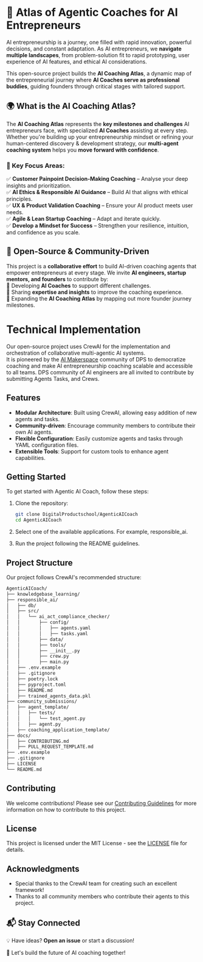 # 🚀 Atlas of Agentic Coaches for AI Entrepreneurs  

AI entrepreneurship is a journey, one filled with rapid innovation, powerful decisions, and constant adaptation. As AI entrepreneurs, we **navigate multiple landscapes**, from problem-solution fit to rapid prototyping, user experience of AI features, and ethical AI considerations.  

This open-source project builds the **AI Coaching Atlas**, a dynamic map of the entrepreneurial journey where **AI Coaches serve as professional buddies**, guiding founders through critical stages with tailored support.

## 🌍 What is the AI Coaching Atlas?  
The **AI Coaching Atlas** represents the **key milestones and challenges** AI entrepreneurs face, with specialized **AI Coaches** assisting at every step. Whether you're building up your entrepreneurship mindset or refining your human-centered discovery & development strategy, our **multi-agent coaching system** helps you **move forward with confidence**.

### 📍 Key Focus Areas:
✅ **Customer Painpoint Decision-Making Coaching** – Analyse your deep insights and prioritization.  
✅ **AI Ethics & Responsible AI Guidance** – Build AI that aligns with ethical principles.  
✅ **UX & Product Validation Coaching** – Ensure your AI product meets user needs.  
✅ **Agile & Lean Startup Coaching** – Adapt and iterate quickly.  
✅ **Develop a Mindset for Success** – Strengthen your resilience, intuition, and confidence as you scale.  

## 🤝 Open-Source & Community-Driven  
This project is a **collaborative effort** to build AI-driven coaching agents that empower entrepreneurs at every stage. We invite **AI engineers, startup mentors, and founders** to contribute by:  
🔹 Developing **AI Coaches** to support different challenges.  
🔹 Sharing **expertise and insights** to improve the coaching experience.  
🔹 Expanding the **AI Coaching Atlas** by mapping out more founder journey milestones.  


# Technical Implementation

Our open-source project uses CrewAI for the implementation and orchestration of collaborative multi-agentic AI systems.  
It is pioneered by the [AI Makerspace](https://github.com/DigitalProductschool/AI-Makerspace) community of DPS to democratize coaching and make AI entrepreneurship coaching scalable and accessible to all teams. DPS community of AI engineers are all invited to contribute by submitting Agents Tasks, and Crews.

## Features

- **Modular Architecture**: Built using CrewAI, allowing easy addition of new agents and tasks.
- **Community-driven**: Encourage community members to contribute their own AI agents.
- **Flexible Configuration**: Easily customize agents and tasks through YAML configuration files.
- **Extensible Tools**: Support for custom tools to enhance agent capabilities.

## Getting Started

To get started with Agentic AI Coach, follow these steps:

1. Clone the repository:
   ```sh
   git clone DigitalProductschool/AgenticAICoach
   cd AgenticAICoach

2. Select one of the available applications. For example, responsible_ai.  

3. Run the project following the README guidelines. 

## Project Structure
Our project follows CrewAI's recommended structure:
```bash 
AgenticAICoach/
├── knowledgebase_learning/
├── responsible_ai/
│   ├── db/
│   ├── src/
│   │   └── ai_act_compliance_checker/
│   │       ├── config/
│   │       │   ├── agents.yaml
│   │       │   ├── tasks.yaml
│   │       ├── data/
│   │       ├── tools/
│   │       ├── __init__.py
│   │       ├── crew.py
│   │       ├── main.py
│   ├── .env.example
│   ├── .gitignore
│   ├── poetry.lock
│   ├── pyproject.toml
│   ├── README.md
│   ├── trained_agents_data.pkl
├── community_submissions/
│   ├── agent_template/
│   │   ├── tests/
│   │   │   └── test_agent.py
│   │   ├── agent.py
│   ├── coaching_application_template/
├── docs/
│   ├── CONTRIBUTING.md
│   ├── PULL_REQUEST_TEMPLATE.md
├── .env.example
├── .gitignore
├── LICENSE
└── README.md
```

## Contributing

We welcome contributions! Please see our [Contributing Guidelines](docs/CONTRIBUTING.md) for more information on how to contribute to this project.

## License

This project is licensed under the MIT License - see the [LICENSE](LICENSE) file for details.

## Acknowledgments

- Special thanks to the CrewAI team for creating such an excellent framework!
- Thanks to all community members who contribute their agents to this project.

## 📬 Stay Connected  
💡 Have ideas? **Open an issue** or start a discussion!  

🚀 Let's build the future of AI coaching together!  

